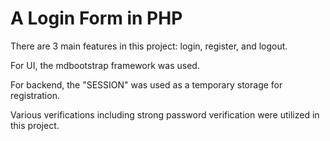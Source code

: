 # A Login Form in PHP

There are 3 main features in this project: login, register, and logout. 

For UI, the mdbootstrap framework was used.

For backend, the "SESSION" was used as a temporary storage for registration.

Various verifications including strong password verification were utilized in this project.

